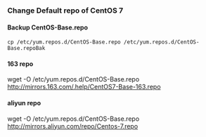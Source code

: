 ### Change Default repo of CentOS 7

#### Backup CentOS-Base.repo
`cp /etc/yum.repos.d/CentOS-Base.repo /etc/yum.repos.d/CentOS-Base.repoBak`

#### 163 repo

wget -O /etc/yum.repos.d/CentOS-Base.repo http://mirrors.163.com/.help/CentOS7-Base-163.repo

#### aliyun repo
wget -O /etc/yum.repos.d/CentOS-Base.repo http://mirrors.aliyun.com/repo/Centos-7.repo
